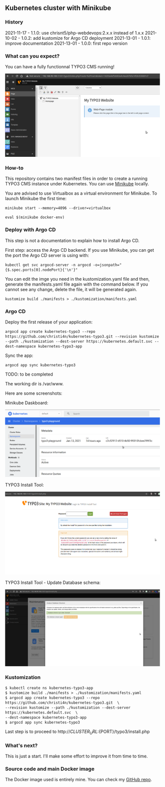 ## Kubernetes cluster with Minikube

### History

2021-11-17 - 1.1.0: use chrisnt5/php-webdevops:2.x.x instead of 1.x.x
2021-10-02 - 1.0.2: add kustomize for Argo CD deployment
2021-13-01 - 1.0.1: improve documentation
2021-13-01 - 1.0.0: first repo version 

### What can you expect?

You can have a fully functionnal TYPO3 CMS running!

![Backend running](https://raw.githubusercontent.com/christi4n/kubernetes-typo3/master/assets/typo3-running-kubernetes.png)

### How-to
This repository contains two manifest files in order to create a running TYPO3 CMS instance under Kubernetes.
You can use [Minikube](https://minikube.sigs.k8s.io/) locally.

You are advised to use Virtualbox as a virtual environment for Minikube.
To launch Minikube the first time:

```
minikube start --memory=4096 --driver=virtualbox
```

```
eval $(minikube docker-env)
```

### Deploy with Argo CD

This step is not a documentation to explain how to install Argo CD.

First step: access the Argo CD backend. If you use Minikube, you can get the port the Argo CD server is using with:

```
kubectl get svc argocd-server -n argocd -o=jsonpath="{$.spec.ports[0].nodePort}{'\n'}"
```

You can edit the imge you need in the kustomization.yaml file and then, generate the manifests.yaml file again with the command below. If you cannot see any change, delete the file, it will be generated again.

```
kustomize build ./manifests > ./kustomization/manifests.yaml
```

### Argo CD

Deploy the first release of your application:

```
argocd app create kubernetes-typo3 --repo https://github.com/christi4n/kubernetes-typo3.git --revision kustomize --path ./kustomization --dest-server https://kubernetes.default.svc --dest-namespace kubernetes-typo3-app
```

Sync the app:

```
argocd app sync kubernetes-typo3
```

TODO: to be completed

The working dir is /var/www.

Here are some screenshots:

Minikube Daskboard:

![Minikube Daskboard](https://raw.githubusercontent.com/christi4n/kubernetes-typo3/master/assets/minikube-dashboard.png)

TYPO3 Install Tool:

![TYPO3 Install Tool](https://raw.githubusercontent.com/christi4n/kubernetes-typo3/master/assets/typo3-install-tool.png)

TYPO3 Install Tool - Update Database schema:

![TYPO3 Install Tool - Update Database schema](https://raw.githubusercontent.com/christi4n/kubernetes-typo3/master/assets/typo3-install-tool-update-database-schema.png)

### Kustomization
    $ kubectl create ns kubernetes-typo3-app
    $ kustomize build ./manifests > ./kustomization/manifests.yaml
    $ argocd app create kubernetes-typo3 --repo https://github.com/christi4n/kubernetes-typo3.git  \ 
    --revision kustomize --path ./kustomization --dest-server https://kubernetes.default.svc  \ 
    --dest-namespace kubernetes-typo3-app
    $ argocd app sync kubernetes-typo3

Last step is to proceed to http://${CLUSTER_URL}:${PORT}/typo3/install.php

### What's next?

This is just a start. I'll make some effort to improve it from time to time.

### Source code and main Docker image

The Docker image used is entirely mine.
You can check my [GitHub repo](https://github.com/christi4n/docker-multistage).